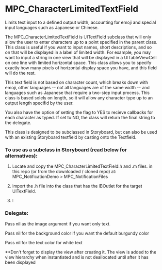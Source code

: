 # MPC_CharacterLimitedTextField
Limits text input to a defined output width, accounting for emoji and special input languages such as Japanese or Chinese.


The MPC_CharacterLimitedTextField is UITextField subclass that will only allow the user to enter characters up to a point specified in the parent class. This class is useful if you want to input names, short descriptions, and so on that will be displayed in a label of limited width. For example, you may want to input a string in one view that will be displayed in a UITableViewCell on one line with limited horizontal space. This class allows you to specify exactly how many pixels of horizontal display space you have, and this field will do the rest. 

This text field is not based on character count, which breaks down with emoji, other languages -- not all languages are of the same width -- and languages such as Japanese that require a two-step input process. This class is based solely on length, so it will allow any character type up to an output length specifid by the user.

You also have the option of setting the <span style=“color:green” callbackIsImmediate> </span> flag to YES to recieve callbacks for each character as typed. If set to NO, the class will return the final string to the delegate.

This class is designed to be subclassed in Storyboard, but can also be used with an existing Storyboard textfield by casting onto the Textfield.


<h3>To use as a subclass in Storyboard (read below for alternatives):</h3>

1. Locate and copy the MPC_CharacterLimitedTextField.h and .m files. in this repo (or from the downloaded / cloned repo) at: MPC_NotificationDemo > MPC_NotificationFiles

2. Import the .h file into the class that has the IBOutlet for the target UITextField.

3. I



<h3>Delegate:</h3>

Pass nil as the image argument if you want only text.

Pass nil for the background color if you want the default burgundy color

Pass nil for the text color for white text

**Don't forget to display the view after creating it. The view is added to the view hierarchy when instantiated and is not deallocated until after it has been displayed 

